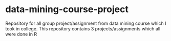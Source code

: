 # data-mining-course-project
Repository for all group project/assignment from data mining course which I took in college. This repository contains 3 projects/assignments which all were done in R
